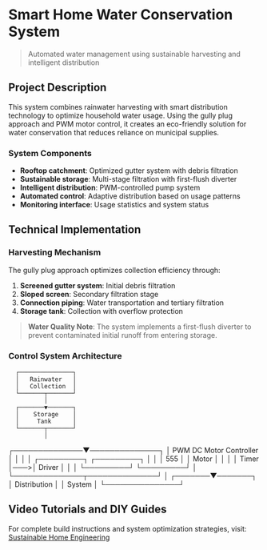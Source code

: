 # Smart Home Water Conservation System
> Automated water management using sustainable harvesting and intelligent distribution

## Project Description
This system combines rainwater harvesting with smart distribution technology to optimize household water usage. Using the gully plug approach and PWM motor control, it creates an eco-friendly solution for water conservation that reduces reliance on municipal supplies.

### System Components
* **Rooftop catchment**: Optimized gutter system with debris filtration
* **Sustainable storage**: Multi-stage filtration with first-flush diverter
* **Intelligent distribution**: PWM-controlled pump system
* **Automated control**: Adaptive distribution based on usage patterns
* **Monitoring interface**: Usage statistics and system status

## Technical Implementation

### Harvesting Mechanism
The gully plug approach optimizes collection efficiency through:
1. **Screened gutter system**: Initial debris filtration
2. **Sloped screen**: Secondary filtration stage
3. **Connection piping**: Water transportation and tertiary filtration
4. **Storage tank**: Collection with overflow protection

> **Water Quality Note**: The system implements a first-flush diverter to prevent contaminated initial runoff from entering storage.

### Control System Architecture
      ┌───────────────┐
      │   Rainwater   │
      │   Collection  │
      └───────┬───────┘
              │
      ┌───────▼───────┐
      │    Storage    │
      │     Tank      │
      └───────┬───────┘
              │
┌──────────────▼──────────────┐
│    PWM DC Motor Controller  │
│                             │
│  ┌─────────┐    ┌─────────┐ │
│  │   555   │    │  Motor  │ │
│  │  Timer  │───>│ Driver  │ │
│  └─────────┘    └─────────┘ │
└──────────────┬──────────────┘
               │
         ┌───────▼───────┐
         │  Distribution │
         │    System     │
         └───────────────┘

## Video Tutorials and DIY Guides
For complete build instructions and system optimization strategies, visit:
[Sustainable Home Engineering](https://www.youtube.com/playlist?list=PLrZbkNpNVSwxptlelTc1zOyrkC3yWmhxx)

